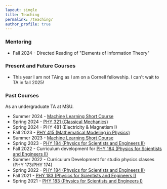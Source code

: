 ```yaml
---
layout: single
title: Teaching
permalink: /teaching/
author_profile: true
---
```


### Mentoring
- Fall 2024 - Directed Reading of "Elements of Information Theory"

### Present and Future Courses

- This year I am not TAing as I am on a Cornell fellowship. I can't wait to TA in fall 2025!



### Past Courses
As an undergraduate TA at MSU.

-   Summer 2024 - [Machine Learning Short Course](https://dannycaballero.info/MSU_REU_ML_course/intro.html)
- Spring 2024 - [PHY 321 (Classical Mechanics)](https://dannycaballero.info/phy321msu/intro.html) 
- Spring 2024 - PHY 481 (Electricity & Magnetism I) 
-   Fall 2023 - [PHY 415 (Mathematical Modeling in Physics)](https://dannycaballero.info/phy415fall23/content/intro.html) 
-   Summer 2023 - [Machine Learning Short Course](https://dannycaballero.info/MSU_REU_ML_course/intro.html)
- Spring 2023 - [PHY 184 (Physics for Scientists and
    Engineers II)](https://www.msuperl.org/wikis/pcubed/doku.php) 
- Fall 2022 - Curriculum development for [PHY 184 (Physics for Scientists and
    Engineers II)](https://www.msuperl.org/wikis/pcubed/doku.php) 
- Summer 2022 - Curriculum Development for studio physics classes (PHY 173/PHY 174)
- Spring 2022 - [PHY 184 (Physics for Scientists and
    Engineers II)](https://www.msuperl.org/wikis/pcubed/doku.php) 
- Fall 2021 - [PHY 183 (Physics for Scientists and
    Engineers I)](https://www.msuperl.org/wikis/pcubed/doku.php) 
- Spring 2021 - [PHY 183 (Physics for Scientists and
    Engineers I)](https://www.msuperl.org/wikis/pcubed/doku.php) 



